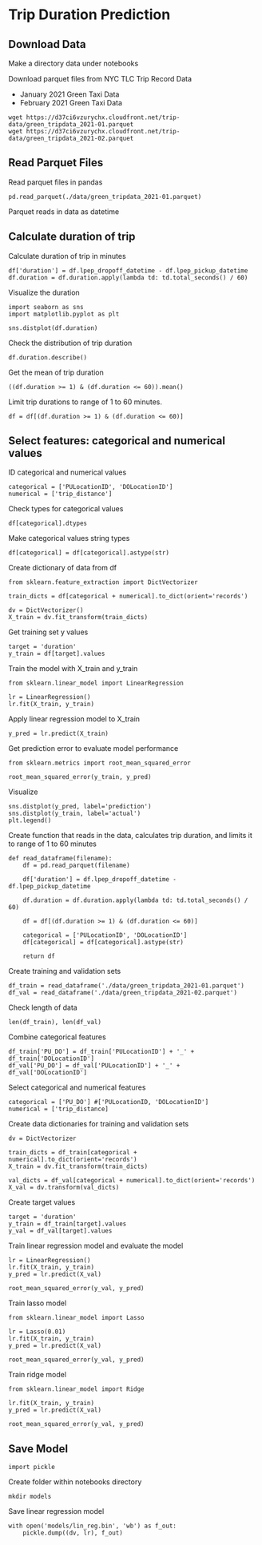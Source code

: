 # Trip Duration Prediction

## Download Data

Make a directory data under notebooks

Download parquet files from NYC TLC Trip Record Data

* January 2021 Green Taxi Data
* February 2021 Green Taxi Data

```
wget https://d37ci6vzurychx.cloudfront.net/trip-data/green_tripdata_2021-01.parquet
wget https://d37ci6vzurychx.cloudfront.net/trip-data/green_tripdata_2021-02.parquet
```

## Read Parquet Files

Read parquet files in pandas

```pd.read_parquet(./data/green_tripdata_2021-01.parquet)```

Parquet reads in data as datetime

## Calculate duration of trip

Calculate duration of trip in minutes

```
df['duration'] = df.lpep_dropoff_datetime - df.lpep_pickup_datetime
df.duration = df.duration.apply(lambda td: td.total_seconds() / 60)
```

Visualize the duration

```
import seaborn as sns
import matplotlib.pyplot as plt
```

```sns.distplot(df.duration)```


Check the distribution of trip duration

```df.duration.describe()```

Get the mean of trip duration

```((df.duration >= 1) & (df.duration <= 60)).mean()```

Limit trip durations to range of 1 to 60 minutes.

```df = df[(df.duration >= 1) & (df.duration <= 60)]```

## Select features: categorical and numerical values

ID categorical and numerical values

```
categorical = ['PULocationID', 'DOLocationID']
numerical = ['trip_distance']
```

Check types for categorical values

```df[categorical].dtypes```


Make categorical values string types

```df[categorical] = df[categorical].astype(str)```

Create dictionary of data from df

```from sklearn.feature_extraction import DictVectorizer```

```train_dicts = df[categorical + numerical].to_dict(orient='records')```

```
dv = DictVectorizer()
X_train = dv.fit_transform(train_dicts)
```


Get training set y values

```
target = 'duration'
y_train = df[target].values
```

Train the model with X_train and y_train

```from sklearn.linear_model import LinearRegression```

```
lr = LinearRegression()
lr.fit(X_train, y_train)
```

Apply linear regression model to X_train

```y_pred = lr.predict(X_train)```

Get prediction error to evaluate model performance

```
from sklearn.metrics import root_mean_squared_error
```

```
root_mean_squared_error(y_train, y_pred)
```

Visualize
```
sns.distplot(y_pred, label='prediction')
sns.distplot(y_train, label='actual')
plt.legend()
```

Create function that reads in the data, calculates trip duration, and limits it to range of 1 to 60 minutes

```
def read_dataframe(filename):
    df = pd.read_parquet(filename)

    df['duration'] = df.lpep_dropoff_datetime - df.lpep_pickup_datetime

    df.duration = df.duration.apply(lambda td: td.total_seconds() / 60)

    df = df[(df.duration >= 1) & (df.duration <= 60)]

    categorical = ['PULocationID', 'DOLocationID']
    df[categorical] = df[categorical].astype(str)

    return df
```

Create training and validation sets

```
df_train = read_dataframe('./data/green_tripdata_2021-01.parquet')
df_val = read_dataframe('./data/green_tripdata_2021-02.parquet')
```

Check length of data

```len(df_train), len(df_val)```

Combine categorical features

```
df_train['PU_DO'] = df_train['PULocationID'] + '_' + df_train['DOLocationID']
df_val['PU_DO'] = df_val['PULocationID'] + '_' + df_val['DOLocationID']
```

Select categorical and numerical features

```
categorical = ['PU_DO'] #['PULocationID, 'DOLocationID']
numerical = ['trip_distance]
```

Create data dictionaries for training and validation sets

```
dv = DictVectorizer

train_dicts = df_train[categorical + numerical].to_dict(orient='records')
X_train = dv.fit_transform(train_dicts)

val_dicts = df_val[categorical + numerical].to_dict(orient='records')
X_val = dv.transform(val_dicts)
```

Create target values

```
target = 'duration'
y_train = df_train[target].values
y_val = df_val[target].values
```

Train linear regression model and evaluate the model

```
lr = LinearRegression()
lr.fit(X_train, y_train)
y_pred = lr.predict(X_val)

root_mean_squared_error(y_val, y_pred)
```

Train lasso model

```
from sklearn.linear_model import Lasso
```

```
lr = Lasso(0.01)
lr.fit(X_train, y_train)
y_pred = lr.predict(X_val)

root_mean_squared_error(y_val, y_pred)
```

Train ridge model

```
from sklearn.linear_model import Ridge
```

```lr = Ridge(0.01)
lr.fit(X_train, y_train)
y_pred = lr.predict(X_val)

root_mean_squared_error(y_val, y_pred)
```

## Save Model

```
import pickle
```

Create folder within notebooks directory
```
mkdir models
```

Save linear regression model

```
with open('models/lin_reg.bin', 'wb') as f_out:
    pickle.dump((dv, lr), f_out)
```
